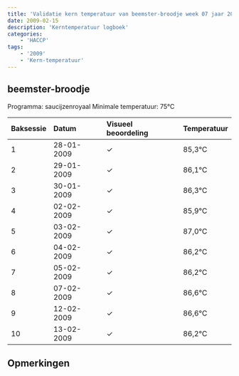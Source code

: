 ```yaml
---
title: 'Validatie kern temperatuur van beemster-broodje week 07 jaar 2009'
date: 2009-02-15
description: 'Kerntemperatuur logboek'
categories:
    - 'HACCP'
tags:
    - '2009'
    - 'Kern-temperatuur'
---
```


## beemster-broodje

Programma: saucijzenroyaal
Minimale temperatuur: 75°C

| Baksessie | Datum | Visueel beoordeling | Temperatuur |
|:---|:---|:---|:---|
| 1 | 28-01-2009 | &check; | 85,3°C |
| 2 | 29-01-2009 | &check; | 86,1°C |
| 3 | 30-01-2009 | &check; | 86,3°C |
| 4 | 02-02-2009 | &check; | 85,9°C |
| 5 | 03-02-2009 | &check; | 87,0°C |
| 6 | 04-02-2009 | &check; | 86,2°C |
| 7 | 05-02-2009 | &check; | 86,2°C |
| 8 | 07-02-2009 | &check; | 86,6°C |
| 9 | 12-02-2009 | &check; | 86,6°C |
| 10 | 13-02-2009 | &check; | 86,2°C |

## Opmerkingen


